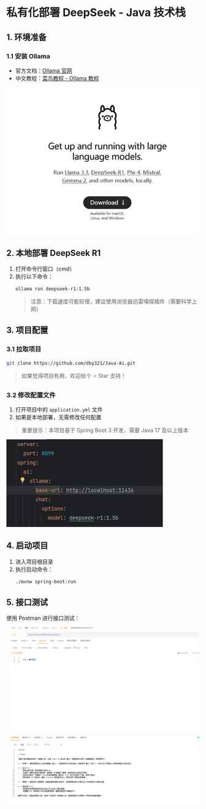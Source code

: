 # 私有化部署 DeepSeek - Java 技术栈

## 1. 环境准备

### 1.1 安装 Ollama

- 官方文档：[Ollama 官网](https://ollama.com/)
- 中文教程：[菜鸟教程 - Ollama 教程](https://www.runoob.com/ollama/ollama-tutorial.html)

![Ollama 安装界面](images/私有化部署deepseek-Java技术栈/image-20250208112332029.png)

## 2. 本地部署 DeepSeek R1

1. 打开命令行窗口（cmd）
2. 执行以下命令：
   ```bash
   ollama run deepseek-r1:1.5b
   ```
   > 注意：下载速度可能较慢，建议使用浏览器迅雷嗅探插件（需要科学上网）

## 3. 项目配置

### 3.1 拉取项目

```bash
git clone https://github.com/dby321/Java-Ai.git
```

> 如果觉得项目有用，欢迎给个 ⭐ Star 支持！

### 3.2 修改配置文件

1. 打开项目中的 `application.yml` 文件
2. 如果是本地部署，无需修改任何配置

> 重要提示：本项目基于 Spring Boot 3 开发，需要 Java 17 及以上版本

![项目结构](images/私有化部署deepseek-Java技术栈/image-20250208112809970.png)

## 4. 启动项目

1. 进入项目根目录
2. 执行启动命令：
   ```bash
   ./mvnw spring-boot:run
   ```

## 5. 接口测试

使用 Postman 进行接口测试：

![Postman 测试示例](images/私有化部署deepseek-Java技术栈/image-20250208113012303.png)
